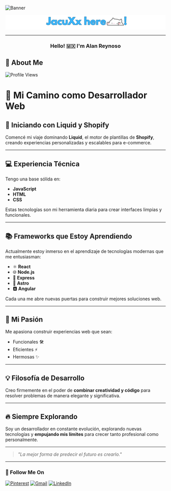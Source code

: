 
![Banner](https://github.com/JacuXx/JacuXx/raw/ea7cc0d8c19ec9616c5ff3aeea339fd2433305bc/Banner-Github.png)


![Banner](https://github.com/JacuXx/JacuXx/blob/main/banner-name.png?raw=true)


---

<h3 align="center">Hello! 🇲🇽 I'm Alan Reynoso</h3>





## 📌 About Me

![Profile Views](https://komarev.com/ghpvc/?username=JacuX&style=flat-square&color=blue)

# 🌟 Mi Camino como Desarrollador Web

## 🚀 Iniciando con Liquid y Shopify
Comencé mi viaje dominando **Liquid**, el motor de plantillas de **Shopify**, creando experiencias personalizadas y escalables para e-commerce.

---

## 💻 Experiencia Técnica
Tengo una base sólida en:

- **JavaScript**
- **HTML**
- **CSS**

Estas tecnologías son mi herramienta diaria para crear interfaces limpias y funcionales.

---

## 📚 Frameworks que Estoy Aprendiendo
Actualmente estoy inmerso en el aprendizaje de tecnologías modernas que me entusiasman:

- ⚛️ **React**
- 🌐 **Node.js**
- 🔧 **Express**
- 🌌 **Astro**
- 🅰️ **Angular**

Cada una me abre nuevas puertas para construir mejores soluciones web.

---

## 🎯 Mi Pasión
Me apasiona construir experiencias web que sean:

- Funcionales 🛠️  
- Eficientes ⚡  
- Hermosas ✨  

---

## 💡 Filosofía de Desarrollo
Creo firmemente en el poder de **combinar creatividad y código** para resolver problemas de manera elegante y significativa.

---

## 🔥 Siempre Explorando
Soy un desarrollador en constante evolución, explorando nuevas tecnologías y **empujando mis límites** para crecer tanto profesional como personalmente.

---

> _"La mejor forma de predecir el futuro es crearlo."_






---

### 🔗 Follow Me On

[![Pinterest](https://img.shields.io/badge/Pinterest-red?style=for-the-badge&logo=pinterest&logoColor=white)](https://pinterest.com/)
[![Gmail](https://img.shields.io/badge/Gmail-D14836?style=for-the-badge&logo=gmail&logoColor=white)](mailto:youremail@gmail.com)
[![LinkedIn](https://img.shields.io/badge/LinkedIn-blue?style=for-the-badge&logo=linkedin&logoColor=white)](https://linkedin.com/in/tuusuario)



